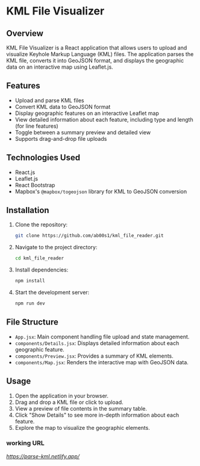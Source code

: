 # KML File Visualizer

## Overview
KML File Visualizer is a React application that allows users to upload and visualize Keyhole Markup Language (KML) files. The application parses the KML file, converts it into GeoJSON format, and displays the geographic data on an interactive map using Leaflet.js.

## Features
- Upload and parse KML files
- Convert KML data to GeoJSON format
- Display geographic features on an interactive Leaflet map
- View detailed information about each feature, including type and length (for line features)
- Toggle between a summary preview and detailed view
- Supports drag-and-drop file uploads

## Technologies Used
- React.js
- Leaflet.js
- React Bootstrap
- Mapbox's `@mapbox/togeojson` library for KML to GeoJSON conversion

## Installation

1. Clone the repository:
   ```sh
   git clone https://github.com/ab00s1/kml_file_reader.git
   ```
2. Navigate to the project directory:
   ```sh
   cd kml_file_reader
   ```
3. Install dependencies:
   ```sh
   npm install
   ```
4. Start the development server:
   ```sh
   npm run dev
   ```

## File Structure
- `App.jsx`: Main component handling file upload and state management.
- `components/Details.jsx`: Displays detailed information about each geographic feature.
- `components/Preview.jsx`: Provides a summary of KML elements.
- `components/Map.jsx`: Renders the interactive map with GeoJSON data.

## Usage
1. Open the application in your browser.
2. Drag and drop a KML file or click to upload.
3. View a preview of file contents in the summary table.
4. Click "Show Details" to see more in-depth information about each feature.
5. Explore the map to visualize the geographic elements.

### working URL
*https://parse-kml.netlify.app/*
